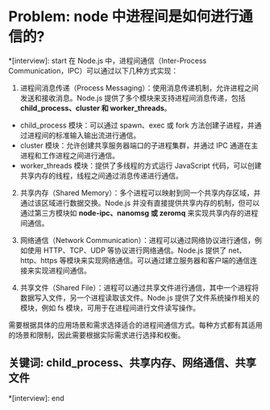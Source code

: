 # Problem: node 中进程间是如何进行通信的?

*[interview]: start
在 Node.js 中，进程间通信（Inter-Process Communication，IPC）可以通过以下几种方式实现：
1. 进程间消息传递（Process Messaging）：使用消息传递机制，允许进程之间发送和接收消息。Node.js 提供了多个模块来支持进程间消息传递，包括 **child_process、cluster 和 worker_threads**。
- child_process 模块：可以通过 spawn、exec 或 fork 方法创建子进程，并通过进程间的标准输入输出流进行通信。
- cluster 模块：允许创建共享服务器端口的子进程集群，并通过 IPC 通道在主进程和工作进程之间进行通信。
- worker_threads 模块：提供了多线程的方式运行 JavaScript 代码，可以创建共享内存的线程，线程之间通过消息传递进行通信。

2. 共享内存（Shared Memory）：多个进程可以映射到同一个共享内存区域，并通过该区域进行数据交换。Node.js 并没有直接提供共享内存的机制，但可以通过第三方模块如 **node-ipc、nanomsg 或 zeromq** 来实现共享内存的进程间通信。

3. 网络通信（Network Communication）：进程可以通过网络协议进行通信，例如使用 HTTP、TCP、UDP 等协议进行网络通信。Node.js 提供了 net、http、https 等模块来实现网络通信。可以通过建立服务器和客户端的通信连接来实现进程间通信。

4. 共享文件（Shared File）：进程可以通过共享文件进行通信，其中一个进程将数据写入文件，另一个进程读取该文件。Node.js 提供了文件系统操作相关的模块，例如 fs 模块，可用于在进程间进行文件读写操作。

需要根据具体的应用场景和需求选择适合的进程间通信方式。每种方式都有其适用的场景和限制，因此需要根据实际需求进行选择和权衡。

## 关键词: child_process、共享内存、网络通信、共享文件
*[interview]: end
